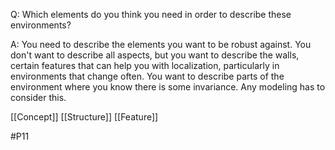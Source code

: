 Q: Which elements do you think you need in order to describe these environments?

A: You need to describe the elements you want to be robust against. You don't want to describe all aspects, but you want to describe the walls, certain features that can help you with localization, particularly in environments that change often. You want to describe parts of the environment where you know there is some invariance. Any modeling has to consider this.

[[Concept]]
[[Structure]]
[[Feature]]

#P11 